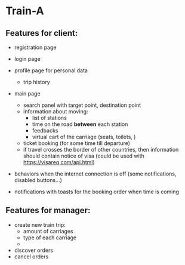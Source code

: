 # Train-A

## Features for client:

- registration page
- login page
- profile page for personal data
  - trip history
- main page
  - search panel with target point, destination point
  - information about moving:
    - list of stations
    - time on the road **between** each station
    - feedbacks
    - virtual cart of the carriage (seats, toilets, )
  - ticket booking (for some time till departure)
  - if travel crosses the border of other countries, then information should contain notice of visa (could be used with https://visareq.com/api.html)
  
- behaviors when the internet connection is off (some notifications, disabled buttons...)
- notifications with toasts for the booking order when time is coming


## Features for manager:
- create new train trip:
  - amount of carriages
  - type of each carriage
  - 
- discover orders
- cancel orders

